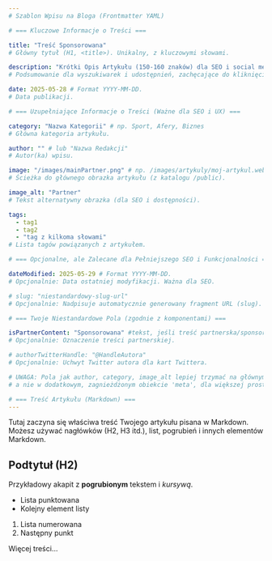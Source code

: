 ```yaml
---
# Szablon Wpisu na Bloga (Frontmatter YAML)

# === Kluczowe Informacje o Treści ===

title: "Treść Sponsorowana"
# Główny tytuł (H1, <title>). Unikalny, z kluczowymi słowami.

description: "Krótki Opis Artykułu (150-160 znaków) dla SEO i social media."
# Podsumowanie dla wyszukiwarek i udostępnień, zachęcające do kliknięcia.

date: 2025-05-28 # Format YYYY-MM-DD.
# Data publikacji.

# === Uzupełniające Informacje o Treści (Ważne dla SEO i UX) ===

category: "Nazwa Kategorii" # np. Sport, Afery, Biznes
# Główna kategoria artykułu.

author: "" # lub "Nazwa Redakcji"
# Autor(ka) wpisu.

image: "/images/mainPartner.png" # np. /images/artykuly/moj-artykul.webp
# Ścieżka do głównego obrazka artykułu (z katalogu /public).

image_alt: "Partner"
# Tekst alternatywny obrazka (dla SEO i dostępności).

tags:
  - tag1
  - tag2
  - "tag z kilkoma słowami"
# Lista tagów powiązanych z artykułem.

# === Opcjonalne, ale Zalecane dla Pełniejszego SEO i Funkcjonalności ===

dateModified: 2025-05-29 # Format YYYY-MM-DD.
# Opcjonalnie: Data ostatniej modyfikacji. Ważna dla SEO.

# slug: "niestandardowy-slug-url"
# Opcjonalnie: Nadpisuje automatycznie generowany fragment URL (slug).

# === Twoje Niestandardowe Pola (zgodnie z komponentami) ===

isPartnerContent: "Sponsorowana" #tekst, jeśli treść partnerska/sponsorowana.
# Opcjonalnie: Oznaczenie treści partnerskiej.

# authorTwitterHandle: "@HandleAutora"
# Opcjonalnie: Uchwyt Twitter autora dla kart Twittera.

# UWAGA: Pola jak author, category, image_alt lepiej trzymać na głównym poziomie (jak wyżej),
# a nie w dodatkowym, zagnieżdżonym obiekcie 'meta', dla większej prostoty.

# === Treść Artykułu (Markdown) ===
---
```


Tutaj zaczyna się właściwa treść Twojego artykułu pisana w Markdown.
Możesz używać nagłówków (H2, H3 itd.), list, pogrubień i innych elementów Markdown.

## Podtytuł (H2)

Przykładowy akapit z **pogrubionym** tekstem i *kursywą*.

* Lista punktowana
* Kolejny element listy

1.  Lista numerowana
2.  Następny punkt

Więcej treści...